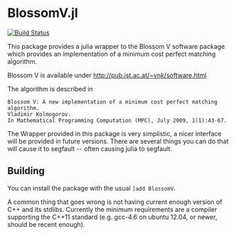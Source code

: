 # BlossomV.jl

[![Build Status](https://travis-ci.org/mlewe/BlossomV.jl.svg?branch=master)](https://travis-ci.org/mlewe/BlossomV.jl)

This package provides a julia wrapper to the Blossom V software package which
provides an implementation of a minimum cost perfect matching algorithm.

Blossom V is available under http://pub.ist.ac.at/~vnk/software.html

The algorithm is described in

    Blossom V: A new implementation of a minimum cost perfect matching algorithm.
    Vladimir Kolmogorov.
    In Mathematical Programming Computation (MPC), July 2009, 1(1):43-67.

The Wrapper provided in this package is very simplistic, a nicer interface will
be provided in future versions.  There are several things you can do that will
cause it to segfault -- often causing julia to segfault.


## Building
You can install the package with the usual `]add BlossomV`.

A common thing that goes wrong is not having current enough version of C++ and
its stdlibs. Currently the minimum requirements are a compiler supporting the
C++11 standard (e.g. gcc-4.6 on ubuntu 12.04, or newer, should be recent
enough).
